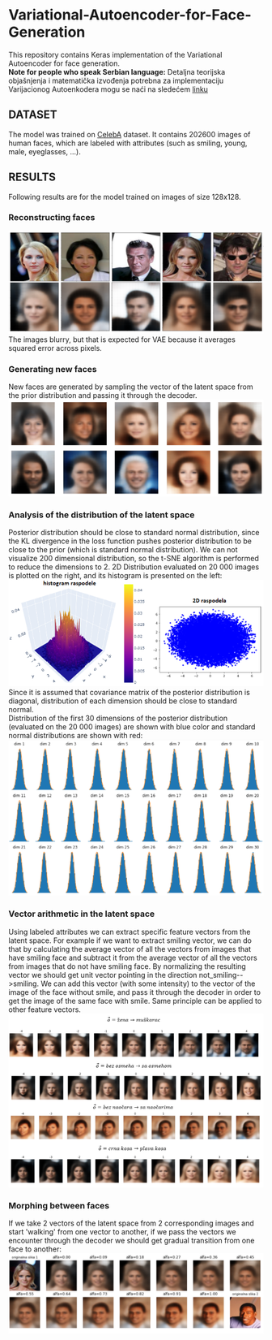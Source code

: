 # Variational-Autoencoder-for-Face-Generation
This repository contains Keras implementation of the Variational Autoencoder for face generation.<br />
**Note for people who speak Serbian language:** Detaljna teorijska objašnjenja i matematička izvođenja potrebna za implementaciju Varijacionog Autoenkodera mogu se naći na sledećem [linku](https://github.com/666KostA666/Generisanje-lica-pomocu-varijacionih-autoenkodera-i-generativnih-suprotstavljenih-modela/blob/main/Kosta%20Jovanovi%C4%87%20diplomski%20rad.pdf)
## DATASET
The model was trained on [CelebA](https://www.kaggle.com/jessicali9530/celeba-dataset) dataset. It contains 202600 images of human faces, which are labeled with attributes (such as smiling, young, male, eyeglasses, ...).
## RESULTS
Following results are for the model trained on images of size 128x128.
### Reconstructing faces
![reconstructing faces](https://github.com/Data-Science-kosta/Variational-Autoencoder-for-Face-Generation/blob/master/results/20.png)
The images blurry, but that is expected for VAE because it averages squared error across pixels.
### Generating new faces
New faces are generated by sampling the vector of the latent space from the prior distribution and passing it through the decoder.
![generating faces](https://github.com/Data-Science-kosta/Variational-Autoencoder-for-Face-Generation/blob/master/results/21.png)
### Analysis of the distribution of the latent space
Posterior distribution should be close to standard normal distribution, since the KL divergence in the loss function pushes posterior distribution to be close to the prior (which is standard normal distribution). We can not visualize 200 dimensional distribution, so the t-SNE algorithm is performed to reduce the dimensions to 2. 
2D Distribution evaluated on 20 000 images is plotted on the right, and its histogram is presented on the left: <br />
![2D distribution](https://github.com/Data-Science-kosta/Variational-Autoencoder-for-Face-Generation/blob/master/results/31.png) <br />
Since it is assumed that covariance matrix of the posterior distribution is diagonal, distribution of each dimension should be close to standard normal. <br />
Distribution of the first 30 dimensions of the posterior distribution (evaluated on the 20 000 images) are shown with blue color and standard normal distributions are shown with red:<br />
![30 dims](https://github.com/Data-Science-kosta/Variational-Autoencoder-for-Face-Generation/blob/master/results/22.png) <br />
### Vector arithmetic in the latent space
Using labeled attributes we can extract specific feature vectors from the latent space. For example if we want to extract smiling vector, we can do that by calculating the average vector of all the vectors from images that have smiling face and subtract it from the average vector of all the vectors from images that do not have smiling face. By normalizing the resulting vector we should get unit vector pointing in the direction not_smiling-->smiling. We can add this vector (with some intensity) to the vector of the image of the face without smile, and pass it through the decoder in order to get the image of the same face with smile. Same principle can be applied to other feature vectors.
![arithmetic](https://github.com/Data-Science-kosta/Variational-Autoencoder-for-Face-Generation/blob/master/results/Untitled3.png)
### Morphing between faces
If we take 2 vectors of the latent space from 2 corresponding images and start 'walking' from one vector to another, if we pass the vectors we encounter through the decoder we should get gradual transition from one face to another:
![morphing](https://github.com/Data-Science-kosta/Variational-Autoencoder-for-Face-Generation/blob/master/results/32.png)
